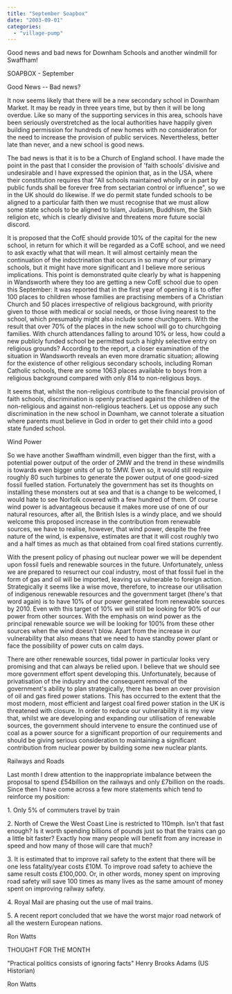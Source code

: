 ```yaml
---
title: "September Soapbox"
date: "2003-09-01"
categories: 
  - "village-pump"
---
```


Good news and bad news for Downham Schools and another windmill for Swaffham!

SOAPBOX - September

Good News -- Bad news?

It now seems likely that there will be a new secondary school in Downham Market. It may be ready in three years time, but by then it will be long overdue. Like so many of the supporting services in this area, schools have been seriously overstretched as the local authorities have happily given building permission for hundreds of new homes with no consideration for the need to increase the provision of public services. Nevertheless, better late than never, and a new school is good news.

The bad news is that it is to be a Church of England school. I have made the point in the past that I consider the provision of 'faith schools' divisive and undesirable and I have expressed the opinion that, as in the USA, where their constitution requires that "All schools maintained wholly or in part by public funds shall be forever free from sectarian control or influence", so we in the UK should do likewise. If we do permit state funded schools to be aligned to a particular faith then we must recognise that we must allow some state schools to be aligned to Islam, Judaism, Buddhism, the Sikh religion etc, which is clearly divisive and threatens more future social discord.

It is proposed that the CofE should provide 10% of the capital for the new school, in return for which it will be regarded as a CofE school, and we need to ask exactly what that will mean. It will almost certainly mean the continuation of the indoctrination that occurs in so many of our primary schools, but it might have more significant and I believe more serious implications. This point is demonstrated quite clearly by what is happening in Wandsworth where they too are getting a new CofE school due to open this September: It was reported that in the first year of opening it is to offer 100 places to children whose families are practising members of a Christian Church and 50 places irrespective of religious background, with priority given to those with medical or social needs, or those living nearest to the school, which presumably might also include some churchgoers. With the result that over 70% of the places in the new school will go to churchgoing families. With church attendances falling to around 10% or less, how could a new publicly funded school be permitted such a highly selective entry on religious grounds? According to the report, a closer examination of the situation in Wandsworth reveals an even more dramatic situation; allowing for the existence of other religious secondary schools, including Roman Catholic schools, there are some 1063 places available to boys from a religious background compared with only 814 to non-religious boys.

It seems that, whilst the non-religious contribute to the financial provision of faith schools, discrimination is openly practised against the children of the non-religious and against non-religious teachers. Let us oppose any such discrimination in the new school in Downham, we cannot tolerate a situation where parents must believe in God in order to get their child into a good state funded school.

Wind Power

So we have another Swaffham windmill, even bigger than the first, with a potential power output of the order of 2MW and the trend in these windmills is towards even bigger units of up to 5MW. Even so, it would still require roughly 80 such turbines to generate the power output of one good-sized fossil fuelled station. Fortunately the government has set its thoughts on installing these monsters out at sea and that is a change to be welcomed, I would hate to see Norfolk covered with a few hundred of them. Of course wind power is advantageous because it makes more use of one of our natural resources, after all, the British Isles is a windy place, and we should welcome this proposed increase in the contribution from renewable sources, we have to realise, however, that wind power, despite the free nature of the wind, is expensive, estimates are that it will cost roughly two and a half times as much as that obtained from coal fired stations currently.

With the present policy of phasing out nuclear power we will be dependent upon fossil fuels and renewable sources in the future. Unfortunately, unless we are prepared to resurrect our coal industry, most of that fossil fuel in the form of gas and oil will be imported, leaving us vulnerable to foreign action. Strategically it seems like a wise move, therefore, to increase our utilisation of indigenous renewable resources and the government target (there's that word again) is to have 10% of our power generated from renewable sources by 2010. Even with this target of 10% we will still be looking for 90% of our power from other sources. With the emphasis on wind power as the principal renewable source we will be looking for 100% from these other sources when the wind doesn't blow. Apart from the increase in our vulnerability that also means that we need to have standby power plant or face the possibility of power cuts on calm days.

There are other renewable sources, tidal power in particular looks very promising and that can always be relied upon. I believe that we should see more government effort spent developing this. Unfortunately, because of privatisation of the industry and the consequent removal of the government's ability to plan strategically, there has been an over provision of oil and gas fired power stations. This has occurred to the extent that the most modern, most efficient and largest coal fired power station in the UK is threatened with closure. In order to reduce our vulnerability it is my view that, whilst we are developing and expanding our utilisation of renewable sources, the government should intervene to ensure the continued use of coal as a power source for a significant proportion of our requirements and should be giving serious consideration to maintaining a significant contribution from nuclear power by building some new nuclear plants.

Railways and Roads

Last month I drew attention to the inappropriate imbalance between the proposal to spend £54billion on the railways and only £7billion on the roads. Since then I have come across a few more statements which tend to reinforce my position:

1\. Only 5% of commuters travel by train

2\. North of Crewe the West Coast Line is restricted to 110mph. Isn't that fast enough? Is it worth spending billions of pounds just so that the trains can go a little bit faster? Exactly how many people will benefit from any increase in speed and how many of those will care that much?

3\. It is estimated that to improve rail safety to the extent that there will be one less fatality/year costs £10M. To improve road safety to achieve the same result costs £100,000. Or, in other words, money spent on improving road safety will save 100 times as many lives as the same amount of money spent on improving railway safety.

4\. Royal Mail are phasing out the use of mail trains.

5\. A recent report concluded that we have the worst major road network of all the western European nations.

Ron Watts

THOUGHT FOR THE MONTH

"Practical politics consists of ignoring facts" Henry Brooks Adams (US Historian)

Ron Watts
